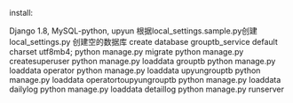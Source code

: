 install:

Django 1.8, MySQL-python, upyun
根据local_settings.sample.py创建local_settings.py
创建空的数据库
create database grouptb_service default charset utf8mb4;
python manage.py migrate
python manage.py createsuperuser
python manage.py loaddata grouptb
python manage.py loaddata operator
python manage.py loaddata upyungrouptb
python manage.py loaddata operatortoupyungrouptb
python manage.py loaddata dailylog
python manage.py loaddata detaillog
python manage.py runserver
